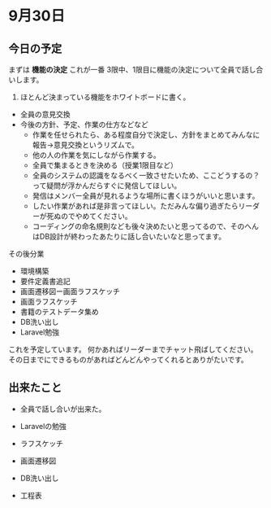 # 9月30日

## 今日の予定

まずは **機能の決定**
これが一番
3限中、1限目に機能の決定について全員で話し合いします。
1. ほとんど決まっている機能をホワイトボードに書く。
- 全員の意見交換
- 今後の方針、予定、作業の仕方などなど
  - 作業を任せられたら、ある程度自分で決定し、方針をまとめてみんなに報告->意見交換というリズムで。
  - 他の人の作業を気にしながら作業する。
  - 全員で集まるときを決める（授業1限目など）
  - 全員のシステムの認識をなるべく一致させたいため、ここどうするの？って疑問が浮かんだらすぐに発信してほしい。
  - 発信はメンバー全員が見れるような場所に書くほうがいいと思います。
  - したい作業があれば是非言ってほしい。ただみんな偏り過ぎたらリーダーが死ぬのでやめてください。
  - コーディングの命名規則なども後々決めたいと思ってるので、そのへんはDB設計が終わったあたりに話し合いたいなと思ってます。



その後分業
- 環境構築
- 要件定義書追記
- 画面遷移図ー画面ラフスケッチ
- 画面ラフスケッチ
- 書籍のテストデータ集め
- DB洗い出し
- Laravel勉強

これを予定しています。
何かあればリーダーまでチャット飛ばしてください。
その日までにできるものがあればどんどんやってくれるとありがたいです。


## 出来たこと

- 全員で話し合いが出来た。

- Laravelの勉強
- ラフスケッチ
- 画面遷移図
- DB洗い出し
- 工程表

